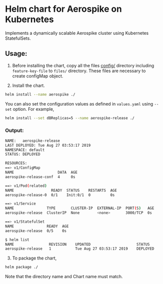 # Helm chart for Aerospike on Kubernetes

Implements a dynamically scalable Aerospike cluster using Kubernetes StatefulSets.


## Usage:

1. Before installing the chart, copy all the files [config/](configs/) directory including `feature-key-file` to `files/` directory. These files are necessary to create configMap object.

2. Install the chart.

```sh
helm install --name aerospike ./
```

You can also set the configuration values as defined in `values.yaml` using `--set` option.
For example, 

```sh
helm install --set dBReplicas=5 --name aerospike-release ./
```

### Output:

```sh
NAME:   aerospike-release
LAST DEPLOYED: Tue Aug 27 03:53:17 2019
NAMESPACE: default
STATUS: DEPLOYED

RESOURCES:
==> v1/ConfigMap
NAME                    DATA  AGE
aerospike-release-conf  4     0s

==> v1/Pod(related)
NAME                 READY  STATUS    RESTARTS  AGE
aerospike-release-0  0/1    Init:0/1  0         0s

==> v1/Service
NAME               TYPE       CLUSTER-IP  EXTERNAL-IP  PORT(S)   AGE
aerospike-release  ClusterIP  None        <none>       3000/TCP  0s

==> v1/StatefulSet
NAME               READY  AGE
aerospike-release  0/5    0s
```

```sh
$ helm list
NAME             	REVISION	UPDATED                 	STATUS  	CHART          	APP VERSION	NAMESPACE
aerospike-release	1       	Tue Aug 27 03:53:17 2019	DEPLOYED	aerospike-1.0.0	4.6.0.2    	default  
```

3. To package the chart,

```sh
helm package ./
```
Note that the directory name and Chart name must match.
